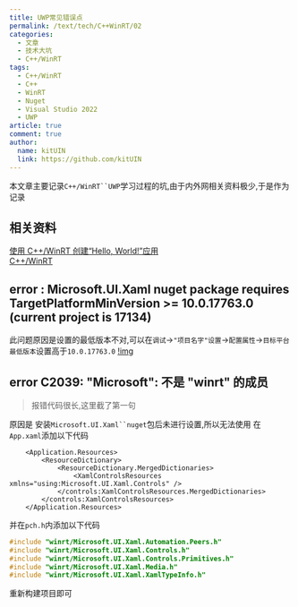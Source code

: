 ```yaml
---
title: UWP常见错误点
permalink: /text/tech/C++WinRT/02
categories: 
  - 文章
  - 技术大坑
  - C++/WinRT
tags:
  - C++/WinRT
  - C++
  - WinRT
  - Nuget
  - Visual Studio 2022
  - UWP
article: true
comment: true
author: 
  name: kitUIN
  link: https://github.com/kitUIN
---
```

本文章主要记录`C++/WinRT``UWP`学习过程的坑,由于内外网相关资料极少,于是作为记录
<!-- more -->
## 相关资料
[使用 C++/WinRT 创建“Hello, World!”应用](https://learn.microsoft.com/zh-cn/windows/uwp/get-started/create-a-basic-windows-10-app-in-cppwinrt)  
[C++/WinRT](https://learn.microsoft.com/zh-cn/windows/uwp/cpp-and-winrt-apis/)
## error : Microsoft.UI.Xaml nuget package requires TargetPlatformMinVersion >= 10.0.17763.0 (current project is 17134)
此问题原因是设置的最低版本不对,可以在`调试`→`"项目名字"设置`→`配置属性`→`目标平台最低版本`设置高于`10.0.17763.0`
[!img](/img/target1.png)
## error C2039: "Microsoft": 不是 "winrt" 的成员
> 报错代码很长,这里截了第一句
  
原因是 安装`Microsoft.UI.Xaml``nuget`包后未进行设置,所以无法使用
在`App.xaml`添加以下代码
```xaml
    <Application.Resources>
        <ResourceDictionary>
            <ResourceDictionary.MergedDictionaries>
                <XamlControlsResources xmlns="using:Microsoft.UI.Xaml.Controls" />
            </controls:XamlControlsResources.MergedDictionaries>
        </controls:XamlControlsResources>
    </Application.Resources>
```
并在`pch.h`内添加以下代码
```cpp
#include "winrt/Microsoft.UI.Xaml.Automation.Peers.h"
#include "winrt/Microsoft.UI.Xaml.Controls.h"
#include "winrt/Microsoft.UI.Xaml.Controls.Primitives.h"
#include "winrt/Microsoft.UI.Xaml.Media.h"
#include "winrt/Microsoft.UI.Xaml.XamlTypeInfo.h"
```
重新构建项目即可